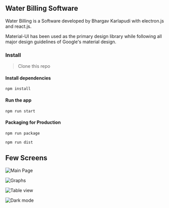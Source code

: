 ## Water Billing Software

Water Billing is a Software developed by Bhargav Karlapudi with electron.js and react.js.  

Material-UI has been used as the primary design library while following all major design guidelines of Google's material design.


### Install

> Clone this repo

#### Install dependencies

```
npm install
```

#### Run the app

```
npm run start
```

#### Packaging for Production

```
npm run package
```
```
npm run dist
```

## Few Screens

![Main Page](https://i.imgur.com/72uXeOm.png?raw=true)<br/>  

![Graphs](https://i.imgur.com/9Td9DK8.png?raw=true)<br/>  

![Table view](https://i.imgur.com/iDIHQXk.png?raw=true)<br/>  

![Dark mode](https://i.imgur.com/rh3d59U.png?raw=true)<br/>  

